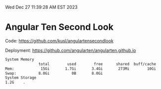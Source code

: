 Wed Dec 27 11:39:28 AM EST 2023

# Angular Ten Second Look

Code: https://github.com/kusl/angulartensecondlook

Deployment: https://github.com/angularten/angularten.github.io

```bash
System Memory
               total        used        free      shared  buff/cache   available
Mem:            15Gi       1.7Gi       3.4Gi       273Mi        10Gi        13Gi
Swap:          8.0Gi          0B       8.0Gi
System Storage
1.2G	.
```
